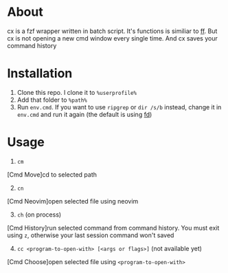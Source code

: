 # About

cx is a fzf wrapper written in batch script. It's functions is similiar to [ff](https://github.com/genotrance/ff). But cx is not opening a new cmd window every single time. And cx saves your command history

# Installation

1. Clone this repo. I clone it to `%userprofile%`
2. Add that folder to `%path%`
3. Run `env.cmd`. If you want to use `ripgrep` or `dir /s/b` instead, change it in `env.cmd` and run it again (the default is using [fd](https://github.com/sharkdp/fd))

# Usage

1. `cm`

[Cmd Move]cd to selected path

2. `cn`

[Cmd Neovim]open selected file using neovim

3. `ch` (on process)

[Cmd History]run selected command from command history. You must exit using `z`, otherwise your last session command won't saved

4. `cc <program-to-open-with> [<args or flags>]` (not available yet)

[Cmd Choose]open selected file using `<program-to-open-with>`
